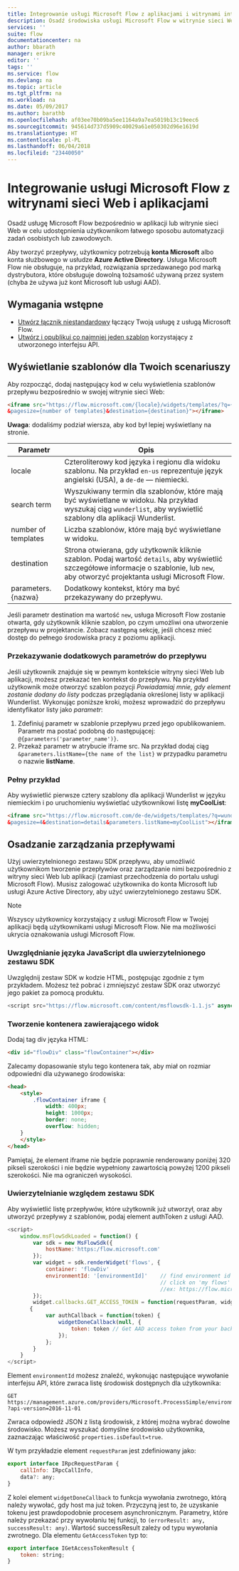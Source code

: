 ```yaml
---
title: Integrowanie usługi Microsoft Flow z aplikacjami i witrynami internetowymi | Microsoft Docs
description: Osadź środowiska usługi Microsoft Flow w witrynie sieci Web lub aplikacji.
services: ''
suite: flow
documentationcenter: na
author: bbarath
manager: erikre
editor: ''
tags: ''
ms.service: flow
ms.devlang: na
ms.topic: article
ms.tgt_pltfrm: na
ms.workload: na
ms.date: 05/09/2017
ms.author: barathb
ms.openlocfilehash: af03ee70b09ba5ee1164a9a7ea5019b13c19eec6
ms.sourcegitcommit: 945614d737d5909c40029a61e050302d96e1619d
ms.translationtype: HT
ms.contentlocale: pl-PL
ms.lasthandoff: 06/04/2018
ms.locfileid: "23440050"
---
```

# <a name="integrate-microsoft-flow-with-websites-and-apps"></a>Integrowanie usługi Microsoft Flow z witrynami sieci Web i aplikacjami
Osadź usługę Microsoft Flow bezpośrednio w aplikacji lub witrynie sieci Web w celu udostępnienia użytkownikom łatwego sposobu automatyzacji zadań osobistych lub zawodowych.

Aby tworzyć przepływy, użytkownicy potrzebują **konta Microsoft** albo konta służbowego w usłudze **Azure Active Directory**. Usługa Microsoft Flow nie obsługuje, na przykład, rozwiązania sprzedawanego pod marką dystrybutora, które obsługuje dowolną tożsamość używaną przez system (chyba że używa już kont Microsoft lub usługi AAD).

## <a name="prerequisites"></a>Wymagania wstępne
* [Utwórz łącznik niestandardowy](register-custom-api.md) łączący Twoją usługę z usługą Microsoft Flow.
* [Utwórz i opublikuj co najmniej jeden szablon](publish-a-template.md) korzystający z utworzonego interfejsu API.

## <a name="show-templates-for-your-scenarios"></a>Wyświetlanie szablonów dla Twoich scenariuszy
Aby rozpocząć, dodaj następujący kod w celu wyświetlenia szablonów przepływu bezpośrednio w swojej witrynie sieci Web:

```html
<iframe src="https://flow.microsoft.com/{locale}/widgets/templates/?q={search term}
&pagesize={number of templates}&destination={destination}"></iframe>
```

**Uwaga**: dodaliśmy podział wiersza, aby kod był lepiej wyświetlany na stronie.

| Parametr | Opis |
| --- | --- |
| locale |Czteroliterowy kod języka i regionu dla widoku szablonu. Na przykład `en-us` reprezentuje język angielski (USA), a `de-de` — niemiecki. |
| search term |Wyszukiwany termin dla szablonów, które mają być wyświetlane w widoku. Na przykład wyszukaj ciąg `wunderlist`, aby wyświetlić szablony dla aplikacji Wunderlist. |
| number of templates |Liczba szablonów, które mają być wyświetlane w widoku. |
| destination |Strona otwierana, gdy użytkownik kliknie szablon. Podaj wartość `details`, aby wyświetlić szczegółowe informacje o szablonie, lub `new`, aby otworzyć projektanta usługi Microsoft Flow. |
| parameters.{nazwa} |Dodatkowy kontekst, który ma być przekazywany do przepływu. |

Jeśli parametr destination ma wartość `new`, usługa Microsoft Flow zostanie otwarta, gdy użytkownik kliknie szablon, po czym umożliwi ona utworzenie przepływu w projektancie. Zobacz następną sekcję, jeśli chcesz mieć dostęp do pełnego środowiska pracy z poziomu aplikacji.

### <a name="passing-additional-parameters-to-the-flow"></a>Przekazywanie dodatkowych parametrów do przepływu
Jeśli użytkownik znajduje się w pewnym kontekście witryny sieci Web lub aplikacji, możesz przekazać ten kontekst do przepływu. Na przykład użytkownik może otworzyć szablon pozycji *Powiadamiaj mnie, gdy element zostanie dodany do listy* podczas przeglądania określonej listy w aplikacji Wunderlist. Wykonując poniższe kroki, możesz wprowadzić do przepływu identyfikator listy jako *parametr*:

1. Zdefiniuj parametr w szablonie przepływu przed jego opublikowaniem. Parametr ma postać podobną do następującej: `@{parameters('parameter_name')}`.
2. Przekaż parametr w atrybucie iframe src. Na przykład dodaj ciąg `&parameters.listName={the name of the list}` w przypadku parametru o nazwie **listName**.

### <a name="full-sample"></a>Pełny przykład
Aby wyświetlić pierwsze cztery szablony dla aplikacji Wunderlist w języku niemieckim i po uruchomieniu wyświetlać użytkownikowi listę **myCoolList**:

```html
<iframe src="https://flow.microsoft.com/de-de/widgets/templates/?q=wunderlist
&pagesize=4&destination=details&parameters.listName=myCoolList"></iframe>
```

## <a name="embed-the-management-of-flows"></a>Osadzanie zarządzania przepływami
Użyj uwierzytelnionego zestawu SDK przepływu, aby umożliwić użytkownikom tworzenie przepływów oraz zarządzanie nimi bezpośrednio z witryny sieci Web lub aplikacji (zamiast przechodzenia do portalu usługi Microsoft Flow). Musisz zalogować użytkownika do konta Microsoft lub usługi Azure Active Directory, aby użyć uwierzytelnionego zestawu SDK.

> [!NOTE]
> Wszyscy użytkownicy korzystający z usługi Microsoft Flow w Twojej aplikacji będą użytkownikami usługi Microsoft Flow. Nie ma możliwości ukrycia oznakowania usługi Microsoft Flow.
> 
> 

### <a name="include-the-javascript-for-the-authenticated-sdk"></a>Uwzględnianie języka JavaScript dla uwierzytelnionego zestawu SDK
Uwzględnij zestaw SDK w kodzie HTML, postępując zgodnie z tym przykładem. Możesz też pobrać i zmniejszyć zestaw SDK oraz utworzyć jego pakiet za pomocą produktu.

```javascript
<script src="https://flow.microsoft.com/content/msflowsdk-1.1.js" async defer></script>
```

### <a name="create-a-container-to-contain-the-view"></a>Tworzenie kontenera zawierającego widok
Dodaj tag div języka HTML:

```html
<div id="flowDiv" class="flowContainer"></div>
```

Zalecamy dopasowanie stylu tego kontenera tak, aby miał on rozmiar odpowiedni dla używanego środowiska:

```html
<head>
    <style>
        .flowContainer iframe {
            width: 400px;
            height: 1000px;
            border: none;
            overflow: hidden;
    }
    </style>
</head>
```

Pamiętaj, że element iframe nie będzie poprawnie renderowany poniżej 320 pikseli szerokości i nie będzie wypełniony zawartością powyżej 1200 pikseli szerokości. Nie ma ograniczeń wysokości.

### <a name="authentication-against-the-sdk"></a>Uwierzytelnianie względem zestawu SDK
Aby wyświetlić listę przepływów, które użytkownik już utworzył, oraz aby utworzyć przepływy z szablonów, podaj element authToken z usługi AAD.

```javascript
<script>
    window.msFlowSdkLoaded = function() {
        var sdk = new MsFlowSdk({
            hostName:'https:/flow.microsoft.com'
        });
        var widget = sdk.renderWidget('flows', {
            container: 'flowDiv'
            environmentId: '[environmentId]'    // find environment id from browser URL when you 
                                                // click on 'my flows'
                                                //ex: https://flow.microsoft.com/manage/environments/[environmentId]/flows
        });
        widget.callbacks.GET_ACCESS_TOKEN = function(requestParam, widgetDoneCallback)
       {
            var authCallback = function(token) {
                widgetDoneCallback(null, {
                    token: token // Get AAD access token from your backend system
                });
            };
        }
    }
</script>
```

Element `environmentId` możesz znaleźć, wykonując następujące wywołanie interfejsu API, które zwraca listę środowisk dostępnych dla użytkownika:

```http
GET https://management.azure.com/providers/Microsoft.ProcessSimple/environments
?api-version=2016-11-01 
```

Zwraca odpowiedź JSON z listą środowisk, z której można wybrać dowolne środowisko. Możesz wyszukać domyślne środowisko użytkownika, zaznaczając właściwość `properties.isDefault=true`.

W tym przykładzie element `requestParam` jest zdefiniowany jako:

```javascript
export interface IRpcRequestParam {
    callInfo: IRpcCallInfo,
    data?: any;
}
```

Z kolei element `widgetDoneCallback` to funkcja wywołania zwrotnego, którą należy wywołać, gdy host ma już token. Przyczyną jest to, że uzyskanie tokenu jest prawdopodobnie procesem asynchronicznym. Parametry, które należy przekazać przy wywołaniu tej funkcji, to `(errorResult: any, successResult: any)`. Wartość successResult zależy od typu wywołania zwrotnego. Dla elementu `GetAccessToken` typ to:

```javascript
export interface IGetAccessTokenResult {
    token: string;
}
```
